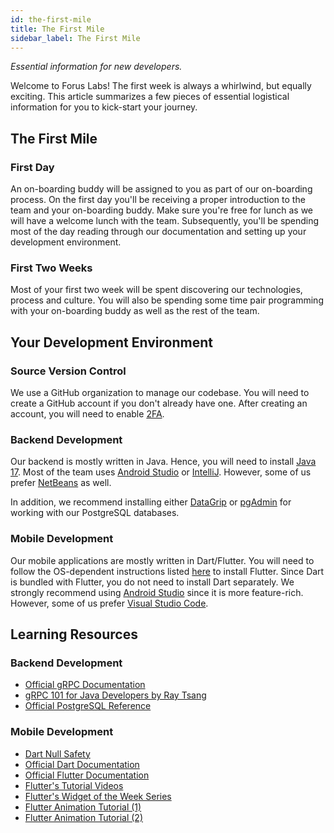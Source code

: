```yaml
---
id: the-first-mile
title: The First Mile
sidebar_label: The First Mile
---
```


_Essential information for new developers._

Welcome to Forus Labs! The first week is always a whirlwind, but equally exciting. This article summarizes a few pieces of 
essential logistical information for you to kick-start your journey.

## The First Mile

### First Day

An on-boarding buddy will be assigned to you as part of our on-boarding process. On the first day you'll be receiving a
proper introduction to the team and your on-boarding buddy. Make sure you're free for lunch as we will have a welcome lunch with the team.
Subsequently, you'll be spending most of the day reading through our documentation and setting up your development environment.

### First Two Weeks

Most of your first two week will be spent discovering our technologies, process and culture. You will also be spending some
time pair programming with your on-boarding buddy as well as the rest of the team.

## Your Development Environment

### Source Version Control

We use a GitHub organization to manage our codebase. You will need to create a GitHub account if you don't already have one.
After creating an account, you will need to enable [2FA](https://docs.github.com/en/authentication/securing-your-account-with-two-factor-authentication-2fa/configuring-two-factor-authentication).

### Backend Development

Our backend is mostly written in Java. Hence, you will need to install [Java 17](https://adoptium.net/). Most of the team
uses [Android Studio](https://developer.android.com/studio) or [IntelliJ](https://www.jetbrains.com/idea/). However, some of
us prefer [NetBeans](https://netbeans.apache.org/) as well.

In addition, we recommend installing either [DataGrip](https://www.jetbrains.com/datagrip/?ref=stackshare) or
[pgAdmin](https://www.pgadmin.org/?ref=stackshare) for working with our PostgreSQL databases.

### Mobile Development

Our mobile applications are mostly written in Dart/Flutter. You will need to follow the OS-dependent instructions listed
[here](https://docs.flutter.dev/get-started/install) to install Flutter. Since Dart is bundled with Flutter, you do not need
to install Dart separately. We strongly recommend using [Android Studio](https://developer.android.com/studio)
since it is more feature-rich. However, some of us prefer [Visual Studio Code](https://code.visualstudio.com/).

## Learning Resources

### Backend Development
* [Official gRPC Documentation](https://grpc.io/docs/)
* [gRPC 101 for Java Developers by Ray Tsang](https://www.youtube.com/watch?v=DU-q5kOf2Rc)
* [Official PostgreSQL Reference](https://www.postgresql.org/docs/14/index.html)

### Mobile Development
* [Dart Null Safety](https://dart.dev/null-safety)
* [Official Dart Documentation](https://dart.dev/guides)
* [Official Flutter Documentation](https://docs.flutter.dev/)
* [Flutter's Tutorial Videos](https://www.youtube.com/watch?v=4AoFA19gbLo&list=PLjxrf2q8roU3wk7CDw4RfV3mEwOJbjx1k)
* [Flutter's Widget of the Week Series](https://www.youtube.com/watch?v=4AoFA19gbLo&list=PLjxrf2q8roU3wk7CDw4RfV3mEwOJbjx1k)
* [Flutter Animation Tutorial (1)](https://www.youtube.com/watch?v=txLvvlooT20)
* [Flutter Animation Tutorial (2)](https://www.youtube.com/watch?v=o-h_e4b71o8)
